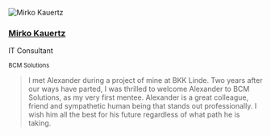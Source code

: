 <div class="quote">

![Mirko Kauertz](/images/mirko-kauertz.jpg)

<div class="quotee">

### <a href="https://www.xing.com/profile/Mirko_Kauertz/cv" target="_blank">Mirko Kauertz</a>

IT Consultant

<small>BCM Solutions</small>

</div>

</div>

> I met Alexander during a project of mine at BKK Linde.
> Two years after our ways have parted, I was thrilled to welcome Alexander to BCM Solutions, as my very first mentee.
> Alexander is a great colleague, friend and sympathetic human being that stands out professionally.
> I wish him all the best for his future regardless of what path he is taking.
